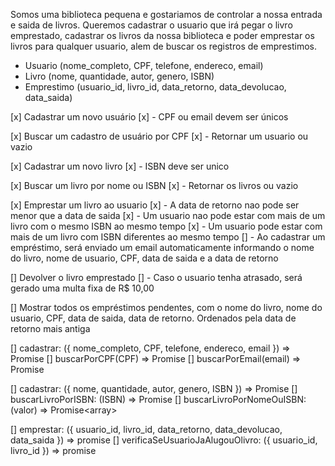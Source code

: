 <!-- Reuniao -->

Somos uma biblioteca pequena e gostariamos de controlar a nossa entrada e saida de livros. Queremos cadastrar o usuario que irá pegar
o livro emprestado, cadastrar os livros da nossa biblioteca e poder emprestar os livros para qualquer usuario, alem de buscar os registros de emprestimos.

<!-- Dados -->

- Usuario (nome_completo, CPF, telefone, endereco, email)
- Livro (nome, quantidade, autor, genero, ISBN)
- Emprestimo (usuario_id, livro_id, data_retorno, data_devolucao, data_saida)

<!-- UseCases (Regras de negócio) -->

[x] Cadastrar um novo usuário
[x] - CPF ou email devem ser únicos

[x] Buscar um cadastro de usuário por CPF
[x] - Retornar um usuario ou vazio

[x] Cadastrar um novo livro
[x] - ISBN deve ser unico

[x] Buscar um livro por nome ou ISBN
[x] - Retornar os livros ou vazio

[x] Emprestar um livro ao usuario
[x] - A data de retorno nao pode ser menor que a data de saida
[x] - Um usuario nao pode estar com mais de um livro com o mesmo ISBN ao mesmo tempo
[x] - Um usuario pode estar com mais de um livro com ISBN diferentes ao mesmo tempo
[] - Ao cadastrar um empréstimo, será enviado um email automaticamente informando o nome do livro, nome de usuario, CPF, data de saida e a data de retorno

[] Devolver o livro emprestado
[] - Caso o usuario tenha atrasado, será gerado uma multa fixa de R$ 10,00

[] Mostrar todos os empréstimos pendentes, com o nome do livro, nome do usuario, CPF, data de saida, data de retorno. Ordenados pela data de
retorno mais antiga

<!-- Estruturas -->

<!-- Usuarios Repository -->

[] cadastrar: ({ nome_completo, CPF, telefone, endereco, email }) => Promise<void>
[] buscarPorCPF(CPF) => Promise<boolean>
[] buscarPorEmail(email) => Promise<boolean>

<!-- Livros Repository -->

[] cadastrar: ({ nome, quantidade, autor, genero, ISBN }) => Promise<void>
[] buscarLivroPorISBN: (ISBN) => Promise<boolean>
[] buscarLivroPorNomeOuISBN: (valor) => Promise<array<Livro>>

<!-- Emprestimos Repository -->

[] emprestar: ({ usuario_id, livro_id, data_retorno, data_devolucao, data_saida }) => promise<void>
[] verificaSeUsuarioJaAlugouOlivro: ({ usuario_id, livro_id }) => promise<boolean>
